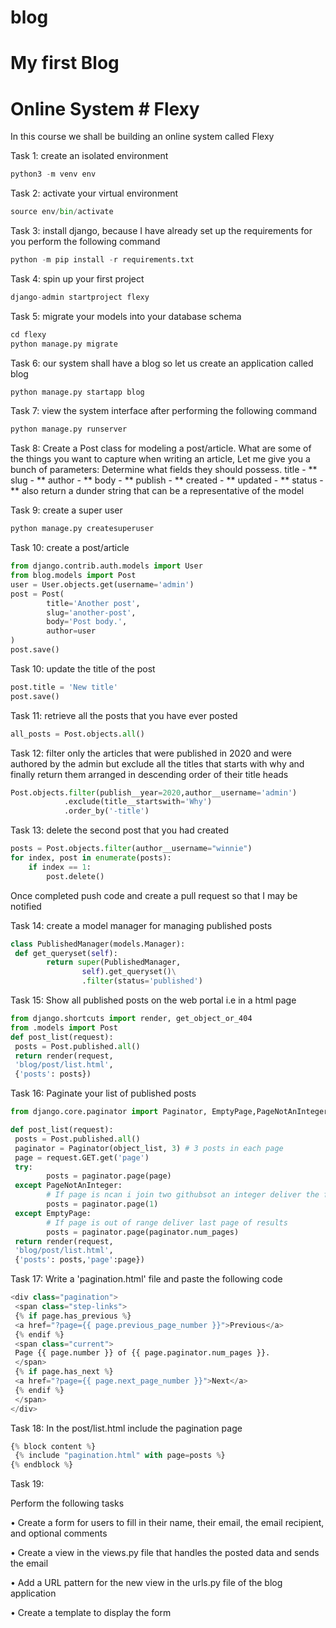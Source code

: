 # blog
# My first Blog
# Online System # Flexy
In this course we shall be building an online system called Flexy

Task 1:
create an isolated environment
```python
python3 -m venv env
```
Task 2:
activate your virtual environment
```python
source env/bin/activate
```

Task 3:
install django, because I have already set up the requirements for you
perform the following command
```python
python -m pip install -r requirements.txt
```

Task 4:
spin up your first project
```python
django-admin startproject flexy
```

Task 5:
migrate your models into your database schema
```python
cd flexy
python manage.py migrate 
```

Task 6:
our system shall have a blog so let us create an application called blog
```python
python manage.py startapp blog
```

Task 7:
view the system interface after performing the following command
```python
python manage.py runserver
```

Task 8:
Create a Post class for modeling a post/article.
What are some of the things you want to capture
when writing an article,
Let me give you a bunch of parameters:
Determine what fields they should possess.
title - **
slug - **
author - **
body - **
publish - **
created - **
updated - **
status - **
also return a dunder string that can be a representative of
the model


Task 9:
create a super user
```python
python manage.py createsuperuser
```

Task 10:
create a post/article
```python
from django.contrib.auth.models import User
from blog.models import Post
user = User.objects.get(username='admin')
post = Post(
        title='Another post',
        slug='another-post',
        body='Post body.',
        author=user
)
post.save()
```

Task 10:
update the title of the post
```python
post.title = 'New title'
post.save()
```

Task 11:
retrieve all the posts that you have ever posted
```python
all_posts = Post.objects.all()
```

Task 12:
filter only the articles that were published in 2020 and were authored 
by the admin but exclude all the titles that starts with why and finally return them
arranged in descending order of their title heads

```python
Post.objects.filter(publish__year=2020,author__username='admin')
            .exclude(title__startswith='Why')
            .order_by('-title')
```


Task 13:
delete the second post that you had created
```python
posts = Post.objects.filter(author__username="winnie")
for index, post in enumerate(posts):
    if index == 1:
        post.delete()
```

Once completed push code and create a pull request so that I may be notified

Task 14:
create a model manager for managing published posts
```python
class PublishedManager(models.Manager):
 def get_queryset(self):
        return super(PublishedManager,
                self).get_queryset()\
                .filter(status='published')
```

Task 15:
Show all published posts on the web portal i.e in a html page
```python
from django.shortcuts import render, get_object_or_404
from .models import Post
def post_list(request):
 posts = Post.published.all()
 return render(request,
 'blog/post/list.html',
 {'posts': posts})
```

Task 16:
Paginate your list of published posts
```python
from django.core.paginator import Paginator, EmptyPage,PageNotAnInteger

def post_list(request):
 posts = Post.published.all()
 paginator = Paginator(object_list, 3) # 3 posts in each page
 page = request.GET.get('page')
 try:
        posts = paginator.page(page)
 except PageNotAnInteger:
        # If page is ncan i join two githubsot an integer deliver the first page
        posts = paginator.page(1)
 except EmptyPage:
        # If page is out of range deliver last page of results
        posts = paginator.page(paginator.num_pages)
 return render(request,
 'blog/post/list.html',
 {'posts': posts,'page':page})
```

Task 17:
Write a 'pagination.html' file and paste the following code
```python
<div class="pagination">
 <span class="step-links">
 {% if page.has_previous %}
 <a href="?page={{ page.previous_page_number }}">Previous</a>
 {% endif %}
 <span class="current">
 Page {{ page.number }} of {{ page.paginator.num_pages }}.
 </span>
 {% if page.has_next %}
 <a href="?page={{ page.next_page_number }}">Next</a>
 {% endif %}
 </span>
</div>
```

Task 18:
In the post/list.html include the pagination page
```python
{% block content %}
 {% include "pagination.html" with page=posts %}
{% endblock %}
```

Task 19:

Perform the following tasks

• Create a form for users to fill in their name, their email, the email recipient,
and optional comments

• Create a view in the views.py file that handles the posted data and sends
the email

• Add a URL pattern for the new view in the urls.py file of the blog
application

• Create a template to display the form
